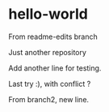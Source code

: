 # hello-world
From readme-edits branch

Just another repository

Add another line for testing.

Last try :), with conflict ?

From branch2, new line.
